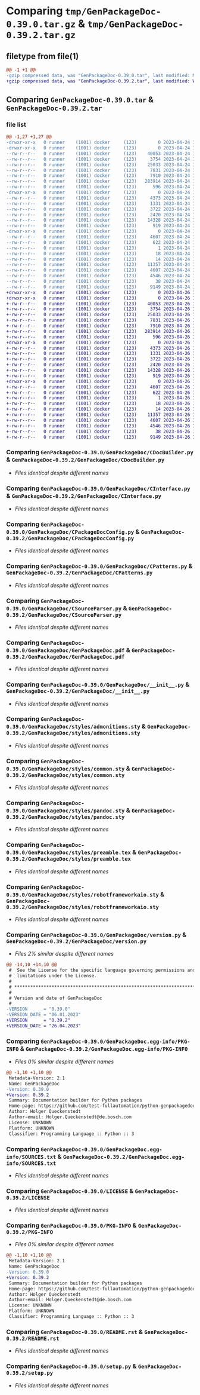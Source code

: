 # Comparing `tmp/GenPackageDoc-0.39.0.tar.gz` & `tmp/GenPackageDoc-0.39.2.tar.gz`

## filetype from file(1)

```diff
@@ -1 +1 @@
-gzip compressed data, was "GenPackageDoc-0.39.0.tar", last modified: Mon Apr 24 14:18:03 2023, max compression
+gzip compressed data, was "GenPackageDoc-0.39.2.tar", last modified: Wed Apr 26 12:05:48 2023, max compression
```

## Comparing `GenPackageDoc-0.39.0.tar` & `GenPackageDoc-0.39.2.tar`

### file list

```diff
@@ -1,27 +1,27 @@
-drwxr-xr-x   0 runner    (1001) docker     (123)        0 2023-04-24 14:18:03.739369 GenPackageDoc-0.39.0/
-drwxr-xr-x   0 runner    (1001) docker     (123)        0 2023-04-24 14:18:03.739369 GenPackageDoc-0.39.0/GenPackageDoc/
--rw-r--r--   0 runner    (1001) docker     (123)    40053 2023-04-24 14:16:10.000000 GenPackageDoc-0.39.0/GenPackageDoc/CDocBuilder.py
--rw-r--r--   0 runner    (1001) docker     (123)     3754 2023-04-24 14:16:10.000000 GenPackageDoc-0.39.0/GenPackageDoc/CInterface.py
--rw-r--r--   0 runner    (1001) docker     (123)    25033 2023-04-24 14:16:10.000000 GenPackageDoc-0.39.0/GenPackageDoc/CPackageDocConfig.py
--rw-r--r--   0 runner    (1001) docker     (123)     7831 2023-04-24 14:16:10.000000 GenPackageDoc-0.39.0/GenPackageDoc/CPatterns.py
--rw-r--r--   0 runner    (1001) docker     (123)     7910 2023-04-24 14:16:10.000000 GenPackageDoc-0.39.0/GenPackageDoc/CSourceParser.py
--rw-r--r--   0 runner    (1001) docker     (123)   283914 2023-04-24 14:16:10.000000 GenPackageDoc-0.39.0/GenPackageDoc/GenPackageDoc.pdf
--rw-r--r--   0 runner    (1001) docker     (123)      596 2023-04-24 14:16:10.000000 GenPackageDoc-0.39.0/GenPackageDoc/__init__.py
-drwxr-xr-x   0 runner    (1001) docker     (123)        0 2023-04-24 14:18:03.739369 GenPackageDoc-0.39.0/GenPackageDoc/styles/
--rw-r--r--   0 runner    (1001) docker     (123)     4373 2023-04-24 14:16:10.000000 GenPackageDoc-0.39.0/GenPackageDoc/styles/admonitions.sty
--rw-r--r--   0 runner    (1001) docker     (123)     1331 2023-04-24 14:16:10.000000 GenPackageDoc-0.39.0/GenPackageDoc/styles/common.sty
--rw-r--r--   0 runner    (1001) docker     (123)     3722 2023-04-24 14:16:10.000000 GenPackageDoc-0.39.0/GenPackageDoc/styles/pandoc.sty
--rw-r--r--   0 runner    (1001) docker     (123)     2420 2023-04-24 14:16:10.000000 GenPackageDoc-0.39.0/GenPackageDoc/styles/preamble.tex
--rw-r--r--   0 runner    (1001) docker     (123)    14328 2023-04-24 14:16:10.000000 GenPackageDoc-0.39.0/GenPackageDoc/styles/robotframeworkaio.sty
--rw-r--r--   0 runner    (1001) docker     (123)      919 2023-04-24 14:16:10.000000 GenPackageDoc-0.39.0/GenPackageDoc/version.py
-drwxr-xr-x   0 runner    (1001) docker     (123)        0 2023-04-24 14:18:03.739369 GenPackageDoc-0.39.0/GenPackageDoc.egg-info/
--rw-r--r--   0 runner    (1001) docker     (123)     4607 2023-04-24 14:18:03.000000 GenPackageDoc-0.39.0/GenPackageDoc.egg-info/PKG-INFO
--rw-r--r--   0 runner    (1001) docker     (123)      622 2023-04-24 14:18:03.000000 GenPackageDoc-0.39.0/GenPackageDoc.egg-info/SOURCES.txt
--rw-r--r--   0 runner    (1001) docker     (123)        1 2023-04-24 14:18:03.000000 GenPackageDoc-0.39.0/GenPackageDoc.egg-info/dependency_links.txt
--rw-r--r--   0 runner    (1001) docker     (123)       18 2023-04-24 14:18:03.000000 GenPackageDoc-0.39.0/GenPackageDoc.egg-info/requires.txt
--rw-r--r--   0 runner    (1001) docker     (123)       14 2023-04-24 14:18:03.000000 GenPackageDoc-0.39.0/GenPackageDoc.egg-info/top_level.txt
--rw-r--r--   0 runner    (1001) docker     (123)    11357 2023-04-24 14:16:10.000000 GenPackageDoc-0.39.0/LICENSE
--rw-r--r--   0 runner    (1001) docker     (123)     4607 2023-04-24 14:18:03.739369 GenPackageDoc-0.39.0/PKG-INFO
--rw-r--r--   0 runner    (1001) docker     (123)     4546 2023-04-24 14:16:10.000000 GenPackageDoc-0.39.0/README.rst
--rw-r--r--   0 runner    (1001) docker     (123)       38 2023-04-24 14:18:03.739369 GenPackageDoc-0.39.0/setup.cfg
--rw-r--r--   0 runner    (1001) docker     (123)     9149 2023-04-24 14:16:10.000000 GenPackageDoc-0.39.0/setup.py
+drwxr-xr-x   0 runner    (1001) docker     (123)        0 2023-04-26 12:05:48.920098 GenPackageDoc-0.39.2/
+drwxr-xr-x   0 runner    (1001) docker     (123)        0 2023-04-26 12:05:48.920098 GenPackageDoc-0.39.2/GenPackageDoc/
+-rw-r--r--   0 runner    (1001) docker     (123)    40053 2023-04-26 12:02:26.000000 GenPackageDoc-0.39.2/GenPackageDoc/CDocBuilder.py
+-rw-r--r--   0 runner    (1001) docker     (123)     3754 2023-04-26 12:02:26.000000 GenPackageDoc-0.39.2/GenPackageDoc/CInterface.py
+-rw-r--r--   0 runner    (1001) docker     (123)    25033 2023-04-26 12:02:26.000000 GenPackageDoc-0.39.2/GenPackageDoc/CPackageDocConfig.py
+-rw-r--r--   0 runner    (1001) docker     (123)     7831 2023-04-26 12:02:26.000000 GenPackageDoc-0.39.2/GenPackageDoc/CPatterns.py
+-rw-r--r--   0 runner    (1001) docker     (123)     7910 2023-04-26 12:02:26.000000 GenPackageDoc-0.39.2/GenPackageDoc/CSourceParser.py
+-rw-r--r--   0 runner    (1001) docker     (123)   283914 2023-04-26 12:02:26.000000 GenPackageDoc-0.39.2/GenPackageDoc/GenPackageDoc.pdf
+-rw-r--r--   0 runner    (1001) docker     (123)      596 2023-04-26 12:02:26.000000 GenPackageDoc-0.39.2/GenPackageDoc/__init__.py
+drwxr-xr-x   0 runner    (1001) docker     (123)        0 2023-04-26 12:05:48.920098 GenPackageDoc-0.39.2/GenPackageDoc/styles/
+-rw-r--r--   0 runner    (1001) docker     (123)     4373 2023-04-26 12:02:26.000000 GenPackageDoc-0.39.2/GenPackageDoc/styles/admonitions.sty
+-rw-r--r--   0 runner    (1001) docker     (123)     1331 2023-04-26 12:02:26.000000 GenPackageDoc-0.39.2/GenPackageDoc/styles/common.sty
+-rw-r--r--   0 runner    (1001) docker     (123)     3722 2023-04-26 12:02:26.000000 GenPackageDoc-0.39.2/GenPackageDoc/styles/pandoc.sty
+-rw-r--r--   0 runner    (1001) docker     (123)     2420 2023-04-26 12:02:26.000000 GenPackageDoc-0.39.2/GenPackageDoc/styles/preamble.tex
+-rw-r--r--   0 runner    (1001) docker     (123)    14328 2023-04-26 12:02:26.000000 GenPackageDoc-0.39.2/GenPackageDoc/styles/robotframeworkaio.sty
+-rw-r--r--   0 runner    (1001) docker     (123)      919 2023-04-26 12:02:26.000000 GenPackageDoc-0.39.2/GenPackageDoc/version.py
+drwxr-xr-x   0 runner    (1001) docker     (123)        0 2023-04-26 12:05:48.920098 GenPackageDoc-0.39.2/GenPackageDoc.egg-info/
+-rw-r--r--   0 runner    (1001) docker     (123)     4607 2023-04-26 12:05:48.000000 GenPackageDoc-0.39.2/GenPackageDoc.egg-info/PKG-INFO
+-rw-r--r--   0 runner    (1001) docker     (123)      622 2023-04-26 12:05:48.000000 GenPackageDoc-0.39.2/GenPackageDoc.egg-info/SOURCES.txt
+-rw-r--r--   0 runner    (1001) docker     (123)        1 2023-04-26 12:05:48.000000 GenPackageDoc-0.39.2/GenPackageDoc.egg-info/dependency_links.txt
+-rw-r--r--   0 runner    (1001) docker     (123)       18 2023-04-26 12:05:48.000000 GenPackageDoc-0.39.2/GenPackageDoc.egg-info/requires.txt
+-rw-r--r--   0 runner    (1001) docker     (123)       14 2023-04-26 12:05:48.000000 GenPackageDoc-0.39.2/GenPackageDoc.egg-info/top_level.txt
+-rw-r--r--   0 runner    (1001) docker     (123)    11357 2023-04-26 12:02:26.000000 GenPackageDoc-0.39.2/LICENSE
+-rw-r--r--   0 runner    (1001) docker     (123)     4607 2023-04-26 12:05:48.920098 GenPackageDoc-0.39.2/PKG-INFO
+-rw-r--r--   0 runner    (1001) docker     (123)     4546 2023-04-26 12:02:26.000000 GenPackageDoc-0.39.2/README.rst
+-rw-r--r--   0 runner    (1001) docker     (123)       38 2023-04-26 12:05:48.920098 GenPackageDoc-0.39.2/setup.cfg
+-rw-r--r--   0 runner    (1001) docker     (123)     9149 2023-04-26 12:02:26.000000 GenPackageDoc-0.39.2/setup.py
```

### Comparing `GenPackageDoc-0.39.0/GenPackageDoc/CDocBuilder.py` & `GenPackageDoc-0.39.2/GenPackageDoc/CDocBuilder.py`

 * *Files identical despite different names*

### Comparing `GenPackageDoc-0.39.0/GenPackageDoc/CInterface.py` & `GenPackageDoc-0.39.2/GenPackageDoc/CInterface.py`

 * *Files identical despite different names*

### Comparing `GenPackageDoc-0.39.0/GenPackageDoc/CPackageDocConfig.py` & `GenPackageDoc-0.39.2/GenPackageDoc/CPackageDocConfig.py`

 * *Files identical despite different names*

### Comparing `GenPackageDoc-0.39.0/GenPackageDoc/CPatterns.py` & `GenPackageDoc-0.39.2/GenPackageDoc/CPatterns.py`

 * *Files identical despite different names*

### Comparing `GenPackageDoc-0.39.0/GenPackageDoc/CSourceParser.py` & `GenPackageDoc-0.39.2/GenPackageDoc/CSourceParser.py`

 * *Files identical despite different names*

### Comparing `GenPackageDoc-0.39.0/GenPackageDoc/GenPackageDoc.pdf` & `GenPackageDoc-0.39.2/GenPackageDoc/GenPackageDoc.pdf`

 * *Files identical despite different names*

### Comparing `GenPackageDoc-0.39.0/GenPackageDoc/__init__.py` & `GenPackageDoc-0.39.2/GenPackageDoc/__init__.py`

 * *Files identical despite different names*

### Comparing `GenPackageDoc-0.39.0/GenPackageDoc/styles/admonitions.sty` & `GenPackageDoc-0.39.2/GenPackageDoc/styles/admonitions.sty`

 * *Files identical despite different names*

### Comparing `GenPackageDoc-0.39.0/GenPackageDoc/styles/common.sty` & `GenPackageDoc-0.39.2/GenPackageDoc/styles/common.sty`

 * *Files identical despite different names*

### Comparing `GenPackageDoc-0.39.0/GenPackageDoc/styles/pandoc.sty` & `GenPackageDoc-0.39.2/GenPackageDoc/styles/pandoc.sty`

 * *Files identical despite different names*

### Comparing `GenPackageDoc-0.39.0/GenPackageDoc/styles/preamble.tex` & `GenPackageDoc-0.39.2/GenPackageDoc/styles/preamble.tex`

 * *Files identical despite different names*

### Comparing `GenPackageDoc-0.39.0/GenPackageDoc/styles/robotframeworkaio.sty` & `GenPackageDoc-0.39.2/GenPackageDoc/styles/robotframeworkaio.sty`

 * *Files identical despite different names*

### Comparing `GenPackageDoc-0.39.0/GenPackageDoc/version.py` & `GenPackageDoc-0.39.2/GenPackageDoc/version.py`

 * *Files 2% similar despite different names*

```diff
@@ -14,10 +14,10 @@
 #  See the License for the specific language governing permissions and
 #  limitations under the License.
 #
 # **************************************************************************************************************
 #
 # Version and date of GenPackageDoc
 #
-VERSION      = "0.39.0"
-VERSION_DATE = "06.01.2023"
+VERSION      = "0.39.2"
+VERSION_DATE = "26.04.2023"
```

### Comparing `GenPackageDoc-0.39.0/GenPackageDoc.egg-info/PKG-INFO` & `GenPackageDoc-0.39.2/GenPackageDoc.egg-info/PKG-INFO`

 * *Files 0% similar despite different names*

```diff
@@ -1,10 +1,10 @@
 Metadata-Version: 2.1
 Name: GenPackageDoc
-Version: 0.39.0
+Version: 0.39.2
 Summary: Documentation builder for Python packages
 Home-page: https://github.com/test-fullautomation/python-genpackagedoc
 Author: Holger Queckenstedt
 Author-email: Holger.Queckenstedt@de.bosch.com
 License: UNKNOWN
 Platform: UNKNOWN
 Classifier: Programming Language :: Python :: 3
```

### Comparing `GenPackageDoc-0.39.0/GenPackageDoc.egg-info/SOURCES.txt` & `GenPackageDoc-0.39.2/GenPackageDoc.egg-info/SOURCES.txt`

 * *Files identical despite different names*

### Comparing `GenPackageDoc-0.39.0/LICENSE` & `GenPackageDoc-0.39.2/LICENSE`

 * *Files identical despite different names*

### Comparing `GenPackageDoc-0.39.0/PKG-INFO` & `GenPackageDoc-0.39.2/PKG-INFO`

 * *Files 0% similar despite different names*

```diff
@@ -1,10 +1,10 @@
 Metadata-Version: 2.1
 Name: GenPackageDoc
-Version: 0.39.0
+Version: 0.39.2
 Summary: Documentation builder for Python packages
 Home-page: https://github.com/test-fullautomation/python-genpackagedoc
 Author: Holger Queckenstedt
 Author-email: Holger.Queckenstedt@de.bosch.com
 License: UNKNOWN
 Platform: UNKNOWN
 Classifier: Programming Language :: Python :: 3
```

### Comparing `GenPackageDoc-0.39.0/README.rst` & `GenPackageDoc-0.39.2/README.rst`

 * *Files identical despite different names*

### Comparing `GenPackageDoc-0.39.0/setup.py` & `GenPackageDoc-0.39.2/setup.py`

 * *Files identical despite different names*


